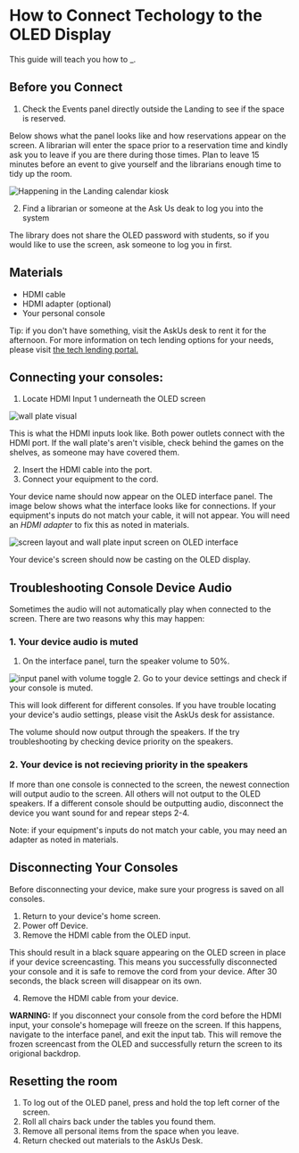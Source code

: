 # How to Connect Techology to the OLED Display

This guide will teach you how to _. 
## Before you Connect

1. Check the Events panel directly outside the Landing to see if the space is reserved.

Below shows what the panel looks like and how reservations appear on the screen. A librarian will enter the space prior to a reservation time and kindly ask you to leave if you are there during those times. Plan to leave 15 minutes before an event to give yourself and the librarians enough time to tidy up the room. 

![Happening in the Landing calendar kiosk](https://file+.vscode-resource.vscode-cdn.net/Users/madelynkenney/Desktop/ENG%20517/512%20procedure%20copy/Procedure/kenneym/assets/images/Kiosk.JPG?version%3D1758683023270)

2. Find a librarian or someone at the Ask Us deak to log you into the system

The library does not share the OLED password with students, so if you would like to use the screen, ask someone to log you in first. 

## Materials
* HDMI cable
* HDMI adapter (optional)
* Your personal console

Tip: if you don't have something, visit the AskUs desk to rent it for the afternoon. For more information on tech lending options for your needs, please visit [the tech lending portal.](https://www.lib.ncsu.edu/devices)
## Connecting your consoles: 

1. Locate HDMI Input 1 underneath the OLED screen

![wall plate visual](https://file+.vscode-resource.vscode-cdn.net/Users/madelynkenney/Desktop/ENG%20517/512%20procedure%20copy/Procedure/kenneym/assets/images/IMG_0761.JPG?version%3D1758680994901)

This is what the HDMI inputs look like. Both power outlets connect with the HDMI port. If the wall plate's aren't visible, check behind the games on the shelves, as someone may have covered them. 

2. Insert the HDMI cable into the port.
3. Connect your equipment to the cord.

Your device name should now appear on the OLED interface panel. The image below shows what the interface looks like for connections. If your equipment's inputs do not match your cable, it will not appear. You will need an *HDMI adapter* to fix this as noted in materials.

![screen layout and wall plate input screen on OLED interface](https://file+.vscode-resource.vscode-cdn.net/Users/madelynkenney/Desktop/ENG%20517/512%20procedure%20copy/Procedure/kenneym/assets/images/JPG%20of%20Images%20in%20Landing/Selecting%202%20sources.jpg?version%3D1758680810156)

Your device's screen should now be casting on the OLED display. 

## Troubleshooting Console Device Audio
Sometimes the audio will not automatically play when connected to the screen. There are two reasons why this may happen: 

### 1. Your device audio is muted

1. On the interface panel, turn the speaker volume to 50%.

![input panel with volume toggle](https://file%2B.vscode-resource.vscode-cdn.net/Users/madelynkenney/Desktop/ENG%20517/512%20procedure%20copy/Procedure/kenneym/assets/images/JPG%20of%20Images%20in%20Landing/Input%20Page.jpg?version%3D1758681165484)
2. Go to your device settings and check if your console is muted. 

This will look different for different consoles. If you have trouble locating your device's audio settings, please visit the AskUs desk for assistance.

The volume should now output through the speakers. If the try troubleshooting by checking device priority on the speakers. 

### 2. Your device is not recieving priority in the speakers 

If more than one console is connected to the screen, the newest connection will output audio to the screen. All others will not output to the OLED speakers. If a different console should be outputting audio, disconnect the device you want sound for and repear steps 2-4.

Note: if your equipment's inputs do not match your cable, you may need an adapter as noted in materials.

## Disconnecting Your Consoles
Before disconnecting your device, make sure your progress is saved on all consoles. 

1. Return to your device's home screen.
2. Power off Device.
3. Remove the HDMI cable from the OLED input.

This should result in a black square appearing on the OLED screen in place if your device screencasting. This means you successfully disconnected your console and it is safe to remove the cord from your device. After 30 seconds, the black screen will disappear on its own. 

4. Remove the HDMI cable from your device.


 **WARNING:** If you disconnect your console from the cord before the HDMI input, your console's homepage will freeze on the screen. If this happens, navigate to the interface panel, and exit the input tab. This will remove the frozen screencast from the OLED and successfully return the screen to its origional backdrop. 



## Resetting the room
1. To log out of the OLED panel, press and hold the top left corner of the screen. 
2. Roll all chairs back under the tables you found them. 
3. Remove all personal items from the space when you leave. 
4. Return checked out materials to the AskUs Desk.
